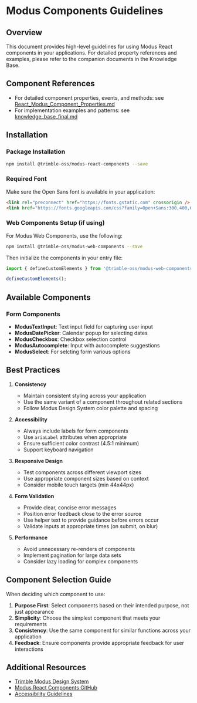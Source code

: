 # Modus Components Guidelines

## Overview

This document provides high-level guidelines for using Modus React components in your applications. For detailed property references and examples, please refer to the companion documents in the Knowledge Base.

## Component References

- For detailed component properties, events, and methods: see [React_Modus_Component_Properties.md](React_Modus_Component_Properties.md)
- For implementation examples and patterns: see [knowledge_base_final.md](knowledge_base_final.md)

## Installation

### Package Installation

```bash
npm install @trimble-oss/modus-react-components --save
```

### Required Font

Make sure the Open Sans font is available in your application:

```html
<link rel="preconnect" href="https://fonts.gstatic.com" crossorigin />
<link href="https://fonts.googleapis.com/css?family=Open+Sans:300,400,600,700&display=fallback" rel="stylesheet" />
```

### Web Components Setup (if using)

For Modus Web Components, use the following:

```bash
npm install @trimble-oss/modus-web-components --save
```

Then initialize the components in your entry file:

```javascript
import { defineCustomElements } from '@trimble-oss/modus-web-components/loader';

defineCustomElements(); 
```

## Available Components

### Form Components

- **ModusTextInput**: Text input field for capturing user input
- **ModusDatePicker**: Calendar popup for selecting dates
- **ModusCheckbox**: Checkbox selection control
- **ModusAutocomplete**: Input with autocomplete suggestions
- **ModusSelect**: For selcting form various options

## Best Practices

1. **Consistency**
   - Maintain consistent styling across your application
   - Use the same variant of a component throughout related sections
   - Follow Modus Design System color palette and spacing

2. **Accessibility**
   - Always include labels for form components
   - Use `ariaLabel` attributes when appropriate
   - Ensure sufficient color contrast (4.5:1 minimum)
   - Support keyboard navigation

3. **Responsive Design**
   - Test components across different viewport sizes
   - Use appropriate component sizes based on context
   - Consider mobile touch targets (min 44x44px)

4. **Form Validation**
   - Provide clear, concise error messages
   - Position error feedback close to the error source
   - Use helper text to provide guidance before errors occur
   - Validate inputs at appropriate times (on submit, on blur)

5. **Performance**
   - Avoid unnecessary re-renders of components
   - Implement pagination for large data sets
   - Consider lazy loading for complex components

## Component Selection Guide

When deciding which component to use:

1. **Purpose First**: Select components based on their intended purpose, not just appearance
2. **Simplicity**: Choose the simplest component that meets your requirements
3. **Consistency**: Use the same component for similar functions across your application
4. **Feedback**: Ensure components provide appropriate feedback for user interactions

## Additional Resources

- [Trimble Modus Design System](https://modus.trimble.com/)
- [Modus React Components GitHub](https://github.com/trimble-oss/modus-react-components)
- [Accessibility Guidelines](https://www.w3.org/WAI/standards-guidelines/)